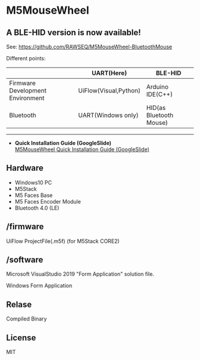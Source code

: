 # M5MouseWheel

## A BLE-HID version is now available!

See:
https://github.com/RAWSEQ/M5MouseWheel-BluetoothMouse

Different points:

| | UART(Here) | BLE-HID |
|-|-|-|
|Firmware Development Environment|UiFlow(Visual,Python)|Arduino IDE(C++)|
|Bluetooth|UART(Windows only)|HID(as Bluetooth Mouse)|

<hr>

- **Quick Installation Guide (GoogleSlide)** <br>
<a href="https://docs.google.com/presentation/d/e/2PACX-1vT6SWcz1KLnEZBDmtYqbbwyzALN3QQR76dL_uekL1zzBH00yb19GNTGETNAm5PIM4AVfZfnmII9mSXc/pub?start=false&loop=false&delayms=3000" target="_blank">M5MouseWheel Quick Installation Guide (GoogleSlide)</a>

## Hardware

- Windows10 PC
- M5Stack
- M5 Faces Base
- M5 Faces Encoder Module
- Bluetooth 4.0 (LE)

## /firmware

UiFlow ProjectFile(.m5f) (for M5Stack CORE2)

## /software

Microsoft VisualStudio 2019 "Form Application" solution file.

Windows Form Application

## Relase

Compiled Binary

## License

MIT
